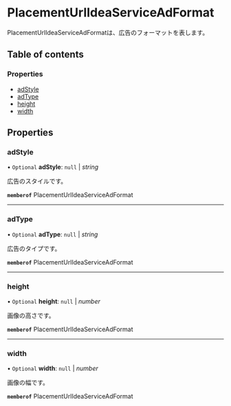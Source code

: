 # PlacementUrlIdeaServiceAdFormat


<div lang=\"ja\">PlacementUrlIdeaServiceAdFormatは、広告のフォーマットを表します。</div> 

## Table of contents

### Properties

- [adStyle](placementurlideaserviceadformat.md#adstyle)
- [adType](placementurlideaserviceadformat.md#adtype)
- [height](placementurlideaserviceadformat.md#height)
- [width](placementurlideaserviceadformat.md#width)

## Properties

### adStyle

• `Optional` **adStyle**: ``null`` \| *string*

<div lang=\"ja\">広告のスタイルです。</div> 

**`memberof`** PlacementUrlIdeaServiceAdFormat

___

### adType

• `Optional` **adType**: ``null`` \| *string*

<div lang=\"ja\">広告のタイプです。</div> 

**`memberof`** PlacementUrlIdeaServiceAdFormat

___

### height

• `Optional` **height**: ``null`` \| *number*

<div lang=\"ja\">画像の高さです。</div> 

**`memberof`** PlacementUrlIdeaServiceAdFormat

___

### width

• `Optional` **width**: ``null`` \| *number*

<div lang=\"ja\">画像の幅です。</div> 

**`memberof`** PlacementUrlIdeaServiceAdFormat
